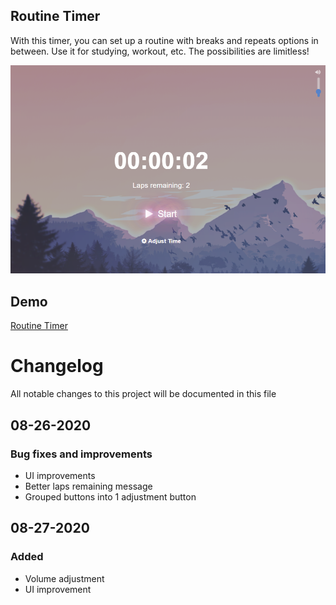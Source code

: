 ## Routine Timer
With this timer, you can set up a routine with breaks and repeats options in between. Use it for studying, workout, etc. The possibilities are limitless!

![alt text](/src/assets/img/routinetimer-v2.PNG)

## Demo
[Routine Timer](http://routinetimer.com/)

# Changelog

All notable changes to this project will be documented in this file

## 08-26-2020
### Bug fixes and improvements
- UI improvements
- Better laps remaining message
- Grouped buttons into 1 adjustment button

## 08-27-2020
### Added
- Volume adjustment
- UI improvement